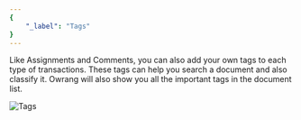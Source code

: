 ```yaml
---
{
	"_label": "Tags"
}
---
```


Like Assignments and Comments, you can also add your own tags to each type of transactions. These tags can help you search a document and also classify it. Owrang will also show you all the important tags in the document list.


![Tags](img/tags.png)
